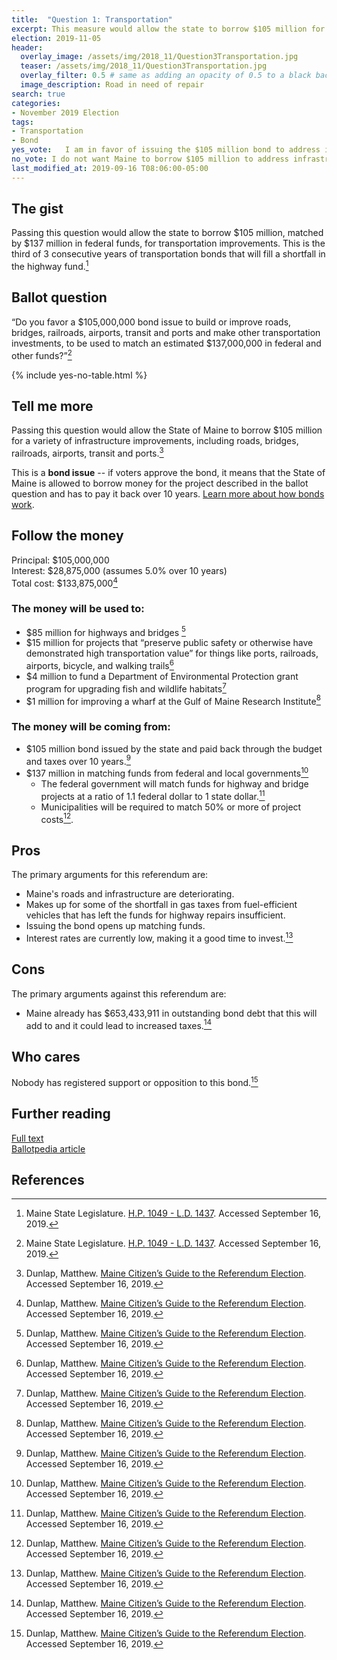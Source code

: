 ```yaml
---
title:  "Question 1: Transportation"
excerpt: This measure would allow the state to borrow $105 million for transportation improvements.
election: 2019-11-05
header:
  overlay_image: /assets/img/2018_11/Question3Transportation.jpg
  teaser: /assets/img/2018_11/Question3Transportation.jpg
  overlay_filter: 0.5 # same as adding an opacity of 0.5 to a black background
  image_description: Road in need of repair
search: true
categories:
- November 2019 Election
tags:
- Transportation
- Bond
yes_vote:   I am in favor of issuing the $105 million bond to address infrastructure improvements.
no_vote: I do not want Maine to borrow $105 million to address infrastructure improvements.
last_modified_at: 2019-09-16 T08:06:00-05:00
---
```


## The gist
Passing this question would allow the state to borrow $105 million, matched by $137 million in federal funds, for transportation improvements. This is the third of 3 consecutive years of transportation bonds that will fill a shortfall in the highway fund.[^1]

## Ballot question
“Do you favor a $105,000,000 bond issue to build or improve roads, bridges, railroads, airports, transit and ports and make other transportation investments, to be used to match an estimated $137,000,000 in federal and other funds?”[^1]

{% include yes-no-table.html %}


## Tell me more
Passing this question would allow the State of Maine to borrow $105 million for a variety of infrastructure improvements, including roads, bridges, railroads, airports, transit and ports.[^3]

This is a **bond issue** -- if voters approve the bond, it means that the State of Maine is allowed to borrow money for the project described in the ballot question and has to pay it back over 10 years. [Learn more about how bonds work](/bonds).

## Follow the money
Principal: $105,000,000
<br>Interest: $28,875,000 (assumes 5.0% over 10 years)
<br>Total cost:  $133,875,000[^3]

### The money will be used to:
* $85 million for highways and bridges [^3]
* $15 million for projects that “preserve public safety or otherwise have demonstrated high transportation value” for things like  ports, railroads, airports, bicycle, and walking trails[^3]
* $4 million to fund a Department of Environmental Protection grant program for upgrading fish and wildlife habitats[^3]
* $1 million for improving a wharf at the Gulf of Maine Research Institute[^3]

### The money will be coming from:
* $105 million bond issued by the state  and paid back through the budget and taxes over 10 years.[^3]  
* $137 million in matching funds from federal and local governments[^3]  
  - The federal government will match funds for highway and bridge projects at a ratio of 1.1 federal dollar to 1 state dollar.[^3]
  - Municipalities will be required to match 50% or more of project costs[^3].

## Pros
The primary arguments for this referendum are:

* Maine's roads and infrastructure are deteriorating.
* Makes up for some of the shortfall in gas taxes from fuel-efficient vehicles that has left the funds for highway repairs insufficient.
* Issuing the bond opens up matching funds.
* Interest rates are currently low, making it a good time to invest.[^3]

## Cons
The primary arguments against this referendum are:
* Maine already has $653,433,911 in outstanding bond debt that this will add to and it could lead to increased taxes.[^3]

## Who cares
Nobody has registered support or opposition to this bond.[^3]

## Further reading
[Full text](https://www1.maine.gov/sos/cec/elec/upcoming/pdf/plchap532.pdf)
<br>[Ballotpedia article](https://ballotpedia.org/Maine_Transportation_Infrastructure_Bond_Issue_(2019))

## References
[^1]: Maine State Legislature. [H.P. 1049 - L.D. 1437](https://www1.maine.gov/sos/cec/elec/upcoming/pdf/ld1437.pdf). Accessed September 16, 2019.

[^2]: Ballotpedia State Desk. [Maine Transportation Infrastructure Bond Issue (2019)](https://ballotpedia.org/Maine_Transportation_Infrastructure_Bond_Issue_(2019). Ballotpedia. Accessed September 16, 2019.

[^3]: Dunlap, Matthew. [Maine Citizen’s Guide to the Referendum Election](https://www.maine.gov/sos/cec/elec/upcoming/pdf/citizensguide19.pdf). Accessed September 16, 2019.
